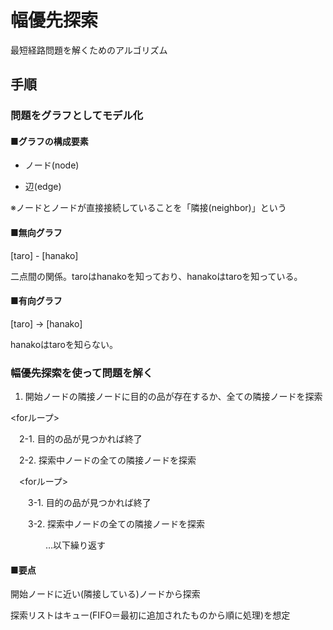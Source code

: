 # 幅優先探索

最短経路問題を解くためのアルゴリズム

## 手順

### 問題をグラフとしてモデル化

#### ■グラフの構成要素

- ノード(node)

- 辺(edge)

※ノードとノードが直接接続していることを「隣接(neighbor)」という

#### ■無向グラフ

[taro] - [hanako]

二点間の関係。taroはhanakoを知っており、hanakoはtaroを知っている。

#### ■有向グラフ

[taro] -> [hanako]

hanakoはtaroを知らない。

### 幅優先探索を使って問題を解く

1. 開始ノードの隣接ノードに目的の品が存在するか、全ての隣接ノードを探索

<forループ>

　2-1. 目的の品が見つかれば終了

　2-2. 探索中ノードの全ての隣接ノードを探索

　<forループ>

　　3-1. 目的の品が見つかれば終了

　　3-2. 探索中ノードの全ての隣接ノードを探索

　　　　…以下繰り返す

#### ■要点

開始ノードに近い(隣接している)ノードから探索

探索リストはキュー(FIFO＝最初に追加されたものから順に処理)を想定
